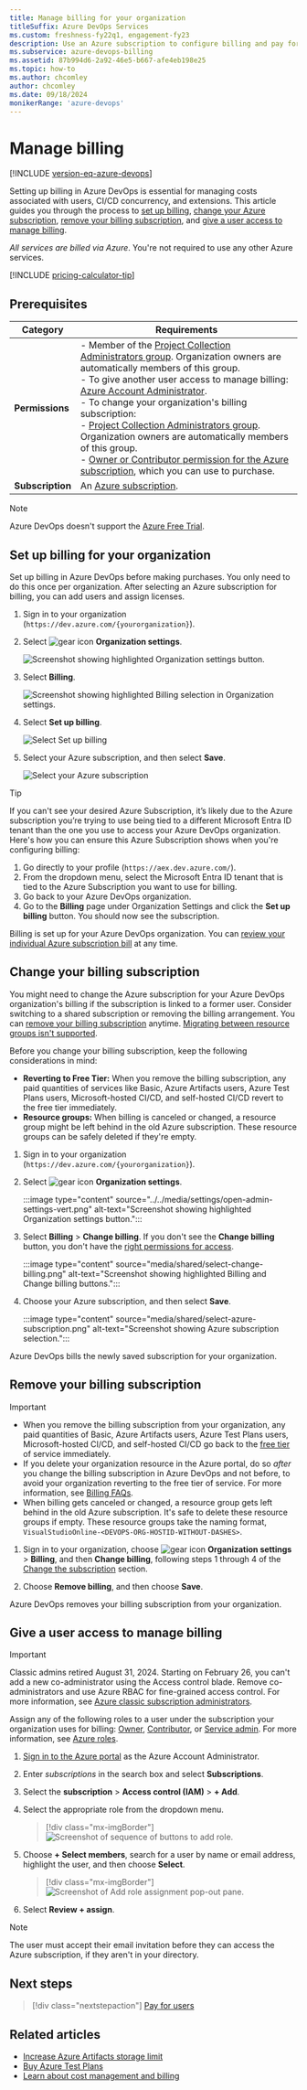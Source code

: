 ```yaml
---
title: Manage billing for your organization
titleSuffix: Azure DevOps Services
ms.custom: freshness-fy22q1, engagement-fy23
description: Use an Azure subscription to configure billing and pay for users, CI/CD concurrency, and extensions for Azure DevOps.
ms.subservice: azure-devops-billing
ms.assetid: 87b994d6-2a92-46e5-b667-afe4eb198e25
ms.topic: how-to
ms.author: chcomley
author: chcomley
ms.date: 09/18/2024
monikerRange: 'azure-devops'
---
```


# Manage billing

[!INCLUDE [version-eq-azure-devops](../../includes/version-eq-azure-devops.md)]

Setting up billing in Azure DevOps is essential for managing costs associated with users, CI/CD concurrency, and extensions. This article guides you through the process to [set up billing](#set-up-billing-for-your-organization), [change your Azure subscription](#change-your-billing-subscription), [remove your billing subscription](#remove-your-billing-subscription), and [give a user access to manage billing](#give-a-user-access-to-manage-billing).

*All services are billed via Azure*. You're not required to use any other Azure services.

[!INCLUDE [pricing-calculator-tip](../../includes/pricing-calculator-tip.md)]

## Prerequisites

| Category | Requirements |
|--------------|-------------|
|**Permissions**| - Member of the [Project Collection Administrators group](../security/look-up-project-collection-administrators.md). Organization owners are automatically members of this group.<br> - To give another user access to manage billing: [Azure Account Administrator](/azure/cost-management-billing/manage/add-change-subscription-administrator).<br>- To change your organization's billing subscription:<br>- [Project Collection Administrators group](../security/look-up-project-collection-administrators.md). Organization owners are automatically members of this group.<br>- [Owner or Contributor permission for the Azure subscription](set-up-billing-for-your-organization-vs.md#give-a-user-access-to-manage-billing), which you can use to purchase.  |
|**Subscription**| An [Azure subscription](https://azure.microsoft.com/pricing/purchase-options/).|

> [!NOTE]
> Azure DevOps doesn't support the [Azure Free Trial](https://azure.microsoft.com/offers/ms-azr-0044p/).

<a name="set-up-billing"></a>

## Set up billing for your organization

Set up billing in Azure DevOps before making purchases. You only need to do this once per organization. After selecting an Azure subscription for billing, you can add users and assign licenses.

1. Sign in to your organization (```https://dev.azure.com/{yourorganization}```).

1. Select ![gear icon](../../media/icons/gear-icon.png) **Organization settings**.

   ![Screenshot showing highlighted Organization settings button.](../../media/settings/open-admin-settings-vert.png)
   
1. Select **Billing**.

   ![Screenshot showing highlighted Billing selection in Organization settings.](media/shared/select-billing-organization-settings.png)
   
1. Select **Set up billing**.

   ![Select Set up billing](media/shared/set-up-billing.png)
   
1. Select your Azure subscription, and then select **Save**.

   ![Select your Azure subscription](media/shared/select-azure-subscription.png)
   
> [!TIP]
> If you can't see your desired Azure Subscription, it’s likely due to the Azure subscription you’re trying to use being tied to a different Microsoft Entra ID tenant than the one you use to access your Azure 
> DevOps organization. Here's how you can ensure this Azure Subscription shows when you're configuring billing:
> 1. Go directly to your profile (`https://aex.dev.azure.com/`).
> 2. From the dropdown menu, select the Microsoft Entra ID tenant that is tied to the Azure Subscription you want to use for billing.
> 3. Go back to your Azure DevOps organization.
> 4. Go to the **Billing** page under Organization Settings and click the **Set up billing** button. You should now see the subscription.

Billing is set up for your Azure DevOps organization. You can [review your individual Azure subscription bill](/azure/cost-management-billing/understand/review-individual-bill) at any time.

<a id="change-subscription"></a>

## Change your billing subscription

You might need to change the Azure subscription for your Azure DevOps organization's billing if the subscription is linked to a former user. Consider switching to a shared subscription or removing the billing arrangement. You can [remove your billing subscription](#remove-your-billing-subscription) anytime. [Migrating between resource groups isn't supported](billing-faq.yml).

Before you change your billing subscription, keep the following considerations in mind:
- **Reverting to Free Tier:** When you remove the billing subscription, any paid quantities of services like Basic, Azure Artifacts users, Azure Test Plans users, Microsoft-hosted CI/CD, and self-hosted CI/CD revert to the free tier immediately.
- **Resource groups:** When billing is canceled or changed, a resource group might be left behind in the old Azure subscription. These resource groups can be safely deleted if they're empty.

1. Sign in to your organization (```https://dev.azure.com/{yourorganization}```).

2. Select ![gear icon](../../media/icons/gear-icon.png) **Organization settings**.

   :::image type="content" source="../../media/settings/open-admin-settings-vert.png" alt-text="Screenshot showing highlighted Organization settings button.":::

3. Select **Billing** > **Change billing**. If you don't see the **Change billing** button, you don't have the [right permissions for access](#prerequisites).

   :::image type="content" source="media/shared/select-change-billing.png" alt-text="Screenshot showing highlighted Billing and Change billing buttons.":::

4. Choose your Azure subscription, and then select **Save**.

   :::image type="content" source="media/shared/select-azure-subscription.png" alt-text="Screenshot showing Azure subscription selection.":::

Azure DevOps bills the newly saved subscription for your organization.

## Remove your billing subscription 

> [!IMPORTANT]
> - When you remove the billing subscription from your organization, any paid quantities of Basic, Azure Artifacts users, Azure Test Plans users, Microsoft-hosted CI/CD, and self-hosted CI/CD go back to the [free tier](billing-faq.yml) of service immediately.
> - If you delete your organization resource in the Azure portal, do so *after* you change the billing subscription in Azure DevOps and not before, to avoid your organization reverting to the free tier of service. For more information, see [Billing FAQs](billing-faq.yml#azure-portal-integration).
> - When billing gets canceled or changed, a resource group gets left behind in the old Azure subscription. It's safe to delete these resource groups if empty. These resource groups take the naming format, `VisualStudioOnline-<DEVOPS-ORG-HOSTID-WITHOUT-DASHES>`.

1. Sign in to your organization, choose ![gear icon](../../media/icons/gear-icon.png) **Organization settings** > **Billing**, and then **Change billing**, following steps 1 through 4 of the [Change the subscription](#change-subscription) section.

2. Choose **Remove billing**, and then choose **Save**. 

Azure DevOps removes your billing subscription from your organization.

<a name="add-backup-billing-managers"></a>

## Give a user access to manage billing

> [!IMPORTANT]
> Classic admins retired August 31, 2024. Starting on February 26, you can't add a new co-administrator using the Access control blade. Remove co-administrators and use Azure RBAC for fine-grained access control. For more information, see [Azure classic subscription administrators](/azure/role-based-access-control/classic-administrators).

Assign any of the following roles to a user under the subscription your organization uses for billing: [Owner](/azure/role-based-access-control/built-in-roles#owner), [Contributor](/azure/role-based-access-control/built-in-roles#contributor), or [Service admin](/azure/billing/billing-add-change-azure-subscription-administrator). For more information, see [Azure roles](/azure/role-based-access-control/rbac-and-directory-admin-roles).

1. [Sign in to the Azure portal](https://portal.azure.com/) as the Azure Account Administrator.
2. Enter *subscriptions* in the search box and select **Subscriptions**. 
3. Select the **subscription** > **Access control (IAM)** > **+ Add**.
4. Select the appropriate role from the dropdown menu.

   > [!div class="mx-imgBorder"]  
   > ![Screenshot of sequence of buttons to add role.](media/add-backup-billing-manager/add-role-to-subscription.png)

5. Choose **+ Select members**, search for a user by name or email address, highlight the user, and then choose **Select**.

   > [!div class="mx-imgBorder"]  
   > ![Screenshot of Add role assignment pop-out pane.](media/add-backup-billing-manager/add-role-assignment.png)

6. Select **Review + assign**.

> [!NOTE]
> The user must accept their email invitation before they can access the Azure subscription, if they aren't in your directory.

## Next steps

> [!div class="nextstepaction"]
> [Pay for users](buy-basic-access-add-users.md)

## Related articles

* [Increase Azure Artifacts storage limit](../../artifacts/start-using-azure-artifacts.md#increase-azure-artifacts-storage-limit)
* [Buy Azure Test Plans](buy-basic-access-add-users.md)
* [Learn about cost management and billing](/azure/cost-management-billing/cost-management-billing-overview)
